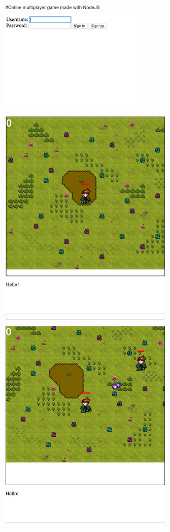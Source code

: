 #Online multiplayer game made with NodeJS

![Alt text](/Demo/signin.png?raw=true "SignIn Page")

![Alt text](/Demo/1.png?raw=true "Game Page")

![Alt text](/Demo/2.png?raw=true "Game Page")
